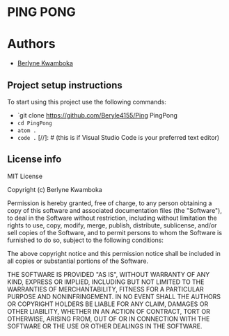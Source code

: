# PING PONG

# Authors
- [Berlyne Kwamboka](https://github.com/Beryle4155)

## Project setup instructions
To start using this project use the following commands:

- `git clone https://github.com/Beryle4155/Ping PingPong
- `cd PingPong`
- `atom .`
- `code .` [//]: # (this is if Visual Studio Code is your preferred text editor)

## License info
MIT License

Copyright (c) Berlyne Kwamboka

Permission is hereby granted, free of charge, to any person obtaining a copy
of this software and associated documentation files (the "Software"), to deal
in the Software without restriction, including without limitation the rights
to use, copy, modify, merge, publish, distribute, sublicense, and/or sell
copies of the Software, and to permit persons to whom the Software is
furnished to do so, subject to the following conditions:

The above copyright notice and this permission notice shall be included in all
copies or substantial portions of the Software.

THE SOFTWARE IS PROVIDED "AS IS", WITHOUT WARRANTY OF ANY KIND, EXPRESS OR
IMPLIED, INCLUDING BUT NOT LIMITED TO THE WARRANTIES OF MERCHANTABILITY,
FITNESS FOR A PARTICULAR PURPOSE AND NONINFRINGEMENT. IN NO EVENT SHALL THE
AUTHORS OR COPYRIGHT HOLDERS BE LIABLE FOR ANY CLAIM, DAMAGES OR OTHER
LIABILITY, WHETHER IN AN ACTION OF CONTRACT, TORT OR OTHERWISE, ARISING FROM,
OUT OF OR IN CONNECTION WITH THE SOFTWARE OR THE USE OR OTHER DEALINGS IN THE
SOFTWARE.
